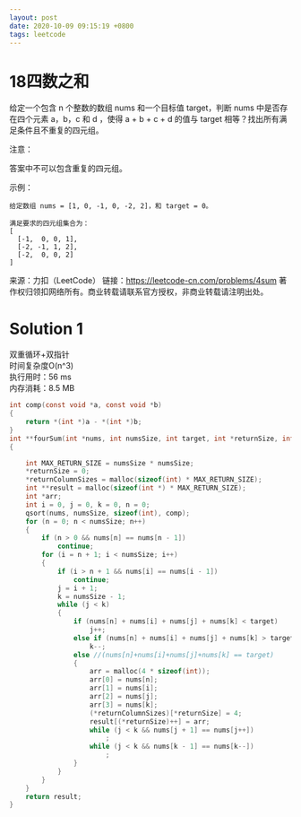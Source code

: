 ```yaml
---
layout: post
date: 2020-10-09 09:15:19 +0800
tags: leetcode
---
```


# 18四数之和

给定一个包含 n 个整数的数组 nums 和一个目标值 target，判断 nums 中是否存在四个元素 a，b，c 和 d ，使得 a + b + c + d 的值与 target 相等？找出所有满足条件且不重复的四元组。

注意：

答案中不可以包含重复的四元组。

示例：
```
给定数组 nums = [1, 0, -1, 0, -2, 2]，和 target = 0。

满足要求的四元组集合为：
[
  [-1,  0, 0, 1],
  [-2, -1, 1, 2],
  [-2,  0, 0, 2]
]
```
来源：力扣（LeetCode）
链接：https://leetcode-cn.com/problems/4sum
著作权归领扣网络所有。商业转载请联系官方授权，非商业转载请注明出处。

# Solution 1
双重循环+双指针  
时间复杂度O(n^3)  
执行用时：56 ms  
内存消耗：8.5 MB  
``` c
int comp(const void *a, const void *b)
{
    return *(int *)a - *(int *)b;
}
int **fourSum(int *nums, int numsSize, int target, int *returnSize, int **returnColumnSizes)
{

    int MAX_RETURN_SIZE = numsSize * numsSize;
    *returnSize = 0;
    *returnColumnSizes = malloc(sizeof(int) * MAX_RETURN_SIZE);
    int **result = malloc(sizeof(int *) * MAX_RETURN_SIZE);
    int *arr;
    int i = 0, j = 0, k = 0, n = 0;
    qsort(nums, numsSize, sizeof(int), comp);
    for (n = 0; n < numsSize; n++)
    {
        if (n > 0 && nums[n] == nums[n - 1])
            continue;
        for (i = n + 1; i < numsSize; i++)
        {
            if (i > n + 1 && nums[i] == nums[i - 1])
                continue;
            j = i + 1;
            k = numsSize - 1;
            while (j < k)
            {
                if (nums[n] + nums[i] + nums[j] + nums[k] < target)
                    j++;
                else if (nums[n] + nums[i] + nums[j] + nums[k] > target)
                    k--;
                else //(nums[n]+nums[i]+nums[j]+nums[k] == target)
                {
                    arr = malloc(4 * sizeof(int));
                    arr[0] = nums[n];
                    arr[1] = nums[i];
                    arr[2] = nums[j];
                    arr[3] = nums[k];
                    (*returnColumnSizes)[*returnSize] = 4;
                    result[(*returnSize)++] = arr;
                    while (j < k && nums[j + 1] == nums[j++])
                        ;
                    while (j < k && nums[k - 1] == nums[k--])
                        ;
                }
            }
        }
    }
    return result;
}
```